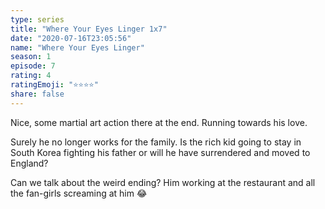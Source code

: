 ```yaml
---
type: series
title: "Where Your Eyes Linger 1x7"
date: "2020-07-16T23:05:56"
name: "Where Your Eyes Linger"
season: 1
episode: 7
rating: 4
ratingEmoji: "⭐️⭐️⭐️⭐️"
share: false
---
```


Nice, some martial art action there at the end. Running towards his love.

Surely he no longer works for the family. Is the rich kid going to stay in South Korea fighting his father or will he have surrendered and moved to England?

Can we talk about the weird ending? Him working at the restaurant and all the fan-girls screaming at him 😂
